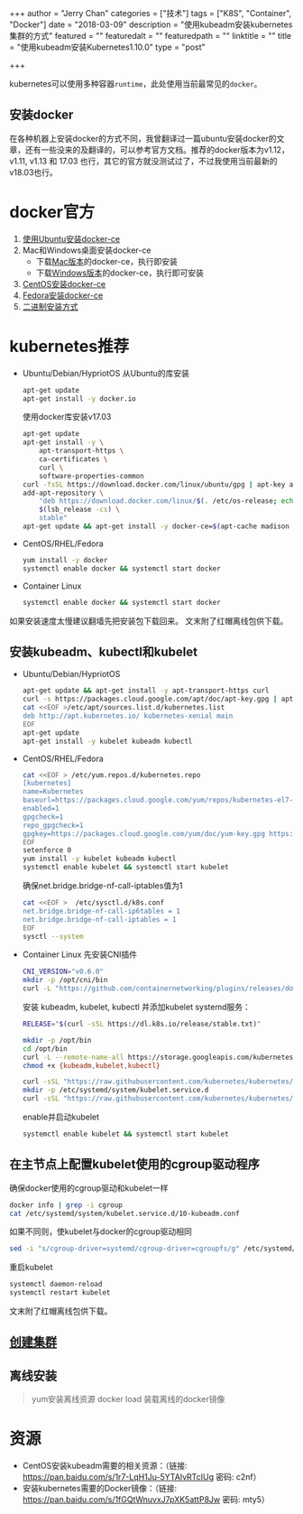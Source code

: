 +++
author = "Jerry Chan"
categories = ["技术"]
tags = ["K8S", "Container", "Docker"]
date = "2018-03-09"
description = "使用kubeadm安装kubernetes集群的方式"
featured = ""
featuredalt = ""
featuredpath = ""
linktitle = ""
title = "使用kubeadm安装Kubernetes1.10.0"
type = "post"

+++

kubernetes可以使用多种容器`runtime`，此处使用当前最常见的`docker`。

安装docker
--------

在各种机器上安装docker的方式不同，我曾翻译过一篇ubuntu安装docker的文章，还有一些没来的及翻译的，可以参考官方文档。推荐的docker版本为v1.12，v1.11, v1.13 和 17.03 也行，其它的官方就没测试过了，不过我使用当前最新的v18.03也行。

# docker官方

1.  [使用Ubuntu安装docker-ce](https://www.geekare.com/2018/01/07/ubuntu%E5%AE%89%E8%A3%85-docker%E7%A4%BE%E5%8C%BA%E7%89%88/)
2.  Mac和Windows桌面安装docker-ce
    *   下载[Mac版本](https://download.docker.com/mac/stable/Docker.dmg)的docker-ce，执行即安装
    *   下载[Windows版本](https://download.docker.com/win/stable/Docker%20for%20Windows%20Installer.exe)的docker-ce，执行即可安装
3.  [CentOS安装docker-ce](https://docs.docker.com/install/linux/docker-ce/centos/)
4.  [Fedora安装docker-ce](https://docs.docker.com/install/linux/docker-ce/fedora/)
5.  [二进制安装方式](https://docs.docker.com/install/linux/docker-ce/binaries/)

# **kubernetes推荐**

*   Ubuntu/Debian/HypriotOS 从Ubuntu的库安装

    ```bash
    apt-get update
    apt-get install -y docker.io
    ```

    使用docker库安装v17.03

    ```bash
    apt-get update
    apt-get install -y \
        apt-transport-https \
        ca-certificates \
        curl \
        software-properties-common
    curl -fsSL https://download.docker.com/linux/ubuntu/gpg | apt-key add -
    add-apt-repository \
        "deb https://download.docker.com/linux/$(. /etc/os-release; echo "$ID") \
        $(lsb_release -cs) \
        stable"
    apt-get update && apt-get install -y docker-ce=$(apt-cache madison docker-ce | grep 17.03 | head -1 | awk '{print $3}')
    ```

*   CentOS/RHEL/Fedora

    ```bash
    yum install -y docker
    systemctl enable docker && systemctl start docker
    ```

*   Container Linux

    ```bash
    systemctl enable docker && systemctl start docker
    ```


如果安装速度太慢建议翻墙先把安装包下载回来。 文末附了红帽离线包供下载。

安装kubeadm、kubectl和kubelet
-------------------------

*   Ubuntu/Debian/HypriotOS

    ```bash
    apt-get update && apt-get install -y apt-transport-https curl
    curl -s https://packages.cloud.google.com/apt/doc/apt-key.gpg | apt-key add -
    cat <<EOF >/etc/apt/sources.list.d/kubernetes.list
    deb http://apt.kubernetes.io/ kubernetes-xenial main
    EOF
    apt-get update
    apt-get install -y kubelet kubeadm kubectl
    ```

*   CentOS/RHEL/Fedora

    ```bash
    cat <<EOF > /etc/yum.repos.d/kubernetes.repo
    [kubernetes]
    name=Kubernetes
    baseurl=https://packages.cloud.google.com/yum/repos/kubernetes-el7-\$basearch
    enabled=1
    gpgcheck=1
    repo_gpgcheck=1
    gpgkey=https://packages.cloud.google.com/yum/doc/yum-key.gpg https://packages.cloud.google.com/yum/doc/rpm-package-key.gpg
    EOF
    setenforce 0
    yum install -y kubelet kubeadm kubectl
    systemctl enable kubelet && systemctl start kubelet
    ```

    确保net.bridge.bridge-nf-call-iptables值为1

    ```bash
    cat <<EOF >  /etc/sysctl.d/k8s.conf
    net.bridge.bridge-nf-call-ip6tables = 1
    net.bridge.bridge-nf-call-iptables = 1
    EOF
    sysctl --system
    ```

*   Container Linux 先安装CNI插件

    ```bash
    CNI_VERSION="v0.6.0"
    mkdir -p /opt/cni/bin
    curl -L "https://github.com/containernetworking/plugins/releases/download/${CNI_VERSION}/cni-plugins-amd64-${CNI_VERSION}.tgz" | tar -C /opt/cni/bin -xz
    ```

    安装 kubeadm, kubelet, kubectl 并添加kubelet systemd服务：

    ```bash
    RELEASE="$(curl -sSL https://dl.k8s.io/release/stable.txt)"

    mkdir -p /opt/bin
    cd /opt/bin
    curl -L --remote-name-all https://storage.googleapis.com/kubernetes-release/release/${RELEASE}/bin/linux/amd64/{kubeadm,kubelet,kubectl}
    chmod +x {kubeadm,kubelet,kubectl}

    curl -sSL "https://raw.githubusercontent.com/kubernetes/kubernetes/${RELEASE}/build/debs/kubelet.service" | sed "s:/usr/bin:/opt/bin:g" > /etc/systemd/system/kubelet.service
    mkdir -p /etc/systemd/system/kubelet.service.d
    curl -sSL "https://raw.githubusercontent.com/kubernetes/kubernetes/${RELEASE}/build/debs/10-kubeadm.conf" | sed "s:/usr/bin:/opt/bin:g" > /etc/systemd/system/kubelet.service.d/10-kubeadm.conf
    ```

    enable并启动kubelet

    ```bash
    systemctl enable kubelet && systemctl start kubelet
    ```


在主节点上配置kubelet使用的cgroup驱动程序
---------------------------

确保docker使用的cgroup驱动和kubelet一样

```bash
docker info | grep -i cgroup
cat /etc/systemd/system/kubelet.service.d/10-kubeadm.conf
```

如果不同则，使kubelet与docker的cgroup驱动相同

```bash
sed -i "s/cgroup-driver=systemd/cgroup-driver=cgroupfs/g" /etc/systemd/system/kubelet.service.d/10-kubeadm.conf
```

重启kubelet

```bash
systemctl daemon-reload
systemctl restart kubelet
```

文末附了红帽离线包供下载。

[创建集群](https://kubernetes.io/docs/setup/independent/create-cluster-kubeadm/)
----------------------------------------------------------------------------

离线安装
----

> yum安装离线资源 docker load 装载离线的docker镜像

# 资源

- CentOS安装kubeadm需要的相关资源：（链接: https://pan.baidu.com/s/1r7-LqH1Ju-5YTAIvRTcIUg 密码: c2nf）
- 安装kubernetes需要的Docker镜像：（链接: https://pan.baidu.com/s/1fGQtWnuvxJ7pXK5attP8Jw 密码: mty5）
